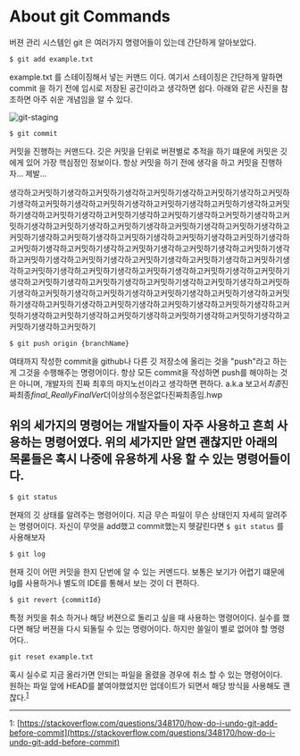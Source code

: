 # About git Commands

버젼 관리 시스템인 git 은 여러가지 명령어들이 있는데 간단하게 알아보았다.

`$ git add example.txt`

example.txt 를 스테이징해서 넣는 커맨드 이다. 여기서 스테이징은 간단하게 말하면 commit 을 하기 전에 임시로 저장된 공간이라고 생각하면 쉽다. 아래와 같은 사진을 참조하면 아주 쉬운 개념임을 알 수 있다.

![git-staging](https://res.cloudinary.com/practicaldev/image/fetch/s--D7nJOADN--/c_imagga_scale,f_auto,fl_progressive,h_900,q_auto,w_1600/https://cl.ly/569e7f0bbfaf/download/Image%25202018-08-29%2520at%25208.26.35%2520PM.png)

`$ git commit`

커밋을 진행하는 커맨드다. 깃은 커밋을 단위로 버젼별로 추적을 하기 떄문에 커밋은 깃에게 있어 가장 핵심정인 정보이다. 항상 커밋을 하기 전에 생각을 하고 커밋을 진행하자... 제발...

생각하고커밋하기생각하고커밋하기생각하고커밋하기생각하고커밋하기생각하고커밋하기생각하고커밋하기생각하고커밋하기생각하고커밋하기생각하고커밋하기생각하고커밋하기생각하고커밋하기생각하고커밋하기생각하고커밋하기생각하고커밋하기생각하고커밋하기생각하고커밋하기생각하고커밋하기생각하고커밋하기생각하고커밋하기생각하고커밋하기생각하고커밋하기생각하고커밋하기생각하고커밋하기생각하고커밋하기생각하고커밋하기생각하고커밋하기생각하고커밋하기생각하고커밋하기생각하고커밋하기생각하고커밋하기생각하고커밋하기생각하고커밋하기생각하고커밋하기생각하고커밋하기생각하고커밋하기생각하고커밋하기생각하고커밋하기생각하고커밋하기생각하고커밋하기생각하고커밋하기생각하고커밋하기생각하고커밋하기생각하고커밋하기생각하고커밋하기생각하고커밋하기생각하고커밋하기생각하고커밋하기생각하고커밋하기생각하고커밋하기생각하고커밋하기생각하고커밋하기생각하고커밋하기생각하고커밋하기생각하고커밋하기생각하고커밋하기생각하고커밋하기생각하고커밋하기생각하고커밋하기생각하고커밋하기생각하고커밋하기

`$ git push origin {branchName}`

여태까지 작성한 commit을 github나 다른 깃 저장소에 올리는 것을 "push"라고 하는 게 그것을 수행해주는 명령어이다. 항상 모든 commit을 작성하면 push를 해야하는 것은 아니며, 개발자의 진짜 최후의 마지노선이라고 생각하면 편하다. a.k.a 보고서*최종*진짜최종*final_ReallyFinalVer*더이상의수정은없다진짜최종임.hwp

## 위의 세가지의 명령어는 개발자들이 자주 사용하고 흔희 사용하는 명령어였다. 위의 세가지만 알면 괜찮지만 아래의 목롣들은 혹시 나중에 유용하게 사용 할 수 있는 명령어들이다.

`$ git status`

현재의 깃 상태를 알려주는 명령어이다. 지금 무슨 파일이 무슨 상태인지 자세히 알려주는 명령어이다. 자신이 무엇을 add했고 commit했는지 헷갈린다면 `$ git status` 를 사용해보자

`$ git log`

현재 깃이 어떤 커밋을 한지 단번에 알 수 있는 커멘드다. 보통은 보기가 어렵기 떄문에 lg를 사용하거나 별도의 IDE를 통해서 보는 것이 더 편하다.

`$ git revert {commitId}`

특정 커밋을 취소 하거나 해당 버젼으로 돌리고 싶을 때 사용하는 명령어이다. 실수를 했다면 해당 버젼을 다시 되돌릴 수 있는 명령어이다. 하지만 쓸일이 별로 없어야 할 명령어다..

`git reset example.txt`

혹시 실수로 지금 올라가면 안되는 파일을 올렸을 경우에 취소 할 수 있는 명령어이다. 원하는 파일 앞에 HEAD를 붙여야했었지만 업데이트가 되면서 해당 방식을 사용해도 괜찮다.<sup>[1](#footnote_1)</sup>

___
<a name="footnote_1">1</a>: [https://stackoverflow.com/questions/348170/how-do-i-undo-git-add-before-commit](https://stackoverflow.com/questions/348170/how-do-i-undo-git-add-before-commit)